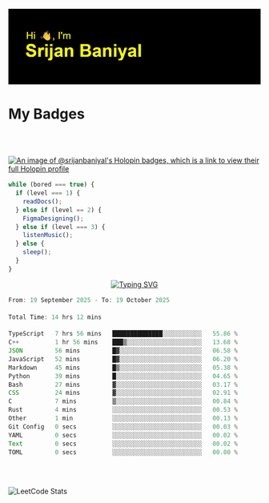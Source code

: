 ![Header](./header.png)

# My Badges

<Br />
<Br />

[![An image of @srijanbaniyal's Holopin badges, which is a link to view their full Holopin profile](https://holopin.me/srijanbaniyal)](https://holopin.io/@srijanbaniyal)

```javascript
while (bored === true) {
  if (level === 1) {
    readDocs();
  } else if (level == 2) {
    FigmaDesigning();
  } else if (level === 3) {
    listenMusic();
  } else {
    sleep();
  }
}
```

<p align="center">
  <a href="https://git.io/typing-svg"><img src="https://readme-typing-svg.demolab.com?font=Tilt+Prism&size=30&pause=1000&color=0FF75B&center=true&vCenter=true&width=800&height=80&lines=Time+spent+on+various+Programming+languages" alt="Typing SVG" /></a>
</p>

<!--START_SECTION:waka-->

```TypeScript
From: 19 September 2025 - To: 19 October 2025

Total Time: 14 hrs 12 mins

TypeScript   7 hrs 56 mins   ██████████████░░░░░░░░░░░   55.86 %
C++          1 hr 56 mins    ███▒░░░░░░░░░░░░░░░░░░░░░   13.68 %
JSON         56 mins         █▓░░░░░░░░░░░░░░░░░░░░░░░   06.58 %
JavaScript   52 mins         █▓░░░░░░░░░░░░░░░░░░░░░░░   06.20 %
Markdown     45 mins         █▒░░░░░░░░░░░░░░░░░░░░░░░   05.38 %
Python       39 mins         █░░░░░░░░░░░░░░░░░░░░░░░░   04.65 %
Bash         27 mins         ▓░░░░░░░░░░░░░░░░░░░░░░░░   03.17 %
CSS          24 mins         ▓░░░░░░░░░░░░░░░░░░░░░░░░   02.91 %
C            7 mins          ▒░░░░░░░░░░░░░░░░░░░░░░░░   00.84 %
Rust         4 mins          ░░░░░░░░░░░░░░░░░░░░░░░░░   00.53 %
Other        1 min           ░░░░░░░░░░░░░░░░░░░░░░░░░   00.13 %
Git Config   0 secs          ░░░░░░░░░░░░░░░░░░░░░░░░░   00.03 %
YAML         0 secs          ░░░░░░░░░░░░░░░░░░░░░░░░░   00.02 %
Text         0 secs          ░░░░░░░░░░░░░░░░░░░░░░░░░   00.02 %
TOML         0 secs          ░░░░░░░░░░░░░░░░░░░░░░░░░   00.00 %
```

<!--END_SECTION:waka-->

<Br />
<Br />

![LeetCode Stats](https://leetcard.jacoblin.cool/Srijan-Baniyal?theme=dark&font=Rasa&ext=contest)
